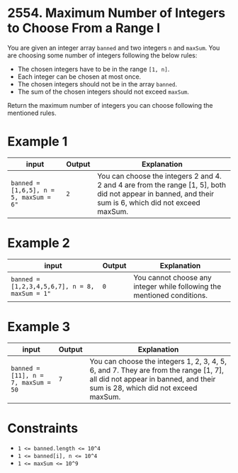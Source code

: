 # 2554. Maximum Number of Integers to Choose From a Range I

You are given an integer array `banned` and two integers `n` and `maxSum`. You are choosing some number of integers following the below rules:

- The chosen integers have to be in the range `[1, n]`.
- Each integer can be chosen at most once.
- The chosen integers should not be in the array `banned`.
- The sum of the chosen integers should not exceed `maxSum`.

Return the maximum number of integers you can choose following the mentioned rules.

# Example 1

| input                                  | Output | Explanation                                                                                                                                             |
|----------------------------------------|--------|---------------------------------------------------------------------------------------------------------------------------------------------------------|
| `banned = [1,6,5], n = 5, maxSum = 6"` | `2`    | You can choose the integers 2 and 4. 2 and 4 are from the range [1, 5], both did not appear in banned, and their sum is 6, which did not exceed maxSum. |

# Example 2

| input                                          | Output | Explanation                                                             |
|------------------------------------------------|--------|-------------------------------------------------------------------------|
| `banned = [1,2,3,4,5,6,7], n = 8, maxSum = 1"` | `0`    | You cannot choose any integer while following the mentioned conditions. |

# Example 3

| input                               | Output | Explanation                                                                                                                                                          |
|-------------------------------------|--------|----------------------------------------------------------------------------------------------------------------------------------------------------------------------|
| `banned = [11], n = 7, maxSum = 50` | `7`    | You can choose the integers 1, 2, 3, 4, 5, 6, and 7. They are from the range [1, 7], all did not appear in banned, and their sum is 28, which did not exceed maxSum. |

# Constraints

- `1 <= banned.length <= 10^4`
- `1 <= banned[i], n <= 10^4`
- `1 <= maxSum <= 10^9`